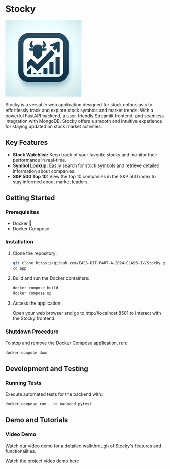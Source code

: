 # Stocky


<img src="logo.png" width="240" height="240">


Stocky is a versatile web application designed for stock enthusiasts to effortlessly track and explore stock symbols and market trends. With a powerful FastAPI backend, a user-friendly Streamlit frontend, and seamless integration with MongoDB, Stocky offers a smooth and intuitive experience for staying updated on stock market activities.

## Key Features

- **Stock Watchlist:** Keep track of your favorite stocks and monitor their performance in real-time.
- **Symbol Lookup:** Easily search for stock symbols and retrieve detailed information about companies.
- **S&P 500 Top 10:** View the top 10 companies in the S&P 500 index to stay informed about market leaders.

## Getting Started

### Prerequisites

- Docker 🐋
- Docker Compose

### Installation

1. Clone the repository:

    ```bash
    git clone https://github.com/EASS-HIT-PART-A-2024-CLASS-IV/Stocky.git
    cd app
    ```

2. Build and run the Docker containers:

    ```bash
    docker compose build
    docker compose up
    ```

    

3. Access the application:

    Open your web browser and go to http://localhost:8501 to interact with the Stocky frontend.

### Shutdown Procedure

To stop and remove the Docker Compose application, run:

```bash
docker-compose down
```

## Development and Testing

### Running Tests

Execute automated tests for the backend with:

```bash
docker-compose run --rm backend pytest
```

## Demo and Tutorials

### Video Demo

Watch our video demo for a detailed walkthrough of Stocky's features and functionalities.

[Watch the project video demo here](#)


